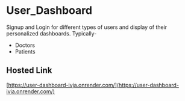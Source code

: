 # User_Dashboard

Signup and Login for different types of users and display of their personalized dashboards.
Typically-
- Doctors
- Patients
## Hosted Link

[https://user-dashboard-ivja.onrender.com/](https://user-dashboard-ivja.onrender.com/)


